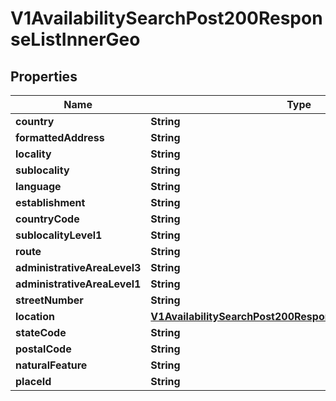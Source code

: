 

# V1AvailabilitySearchPost200ResponseListInnerGeo


## Properties

| Name | Type | Description | Notes |
|------------ | ------------- | ------------- | -------------|
|**country** | **String** |  |  [optional] |
|**formattedAddress** | **String** |  |  [optional] |
|**locality** | **String** |  |  [optional] |
|**sublocality** | **String** |  |  [optional] |
|**language** | **String** |  |  [optional] |
|**establishment** | **String** |  |  [optional] |
|**countryCode** | **String** |  |  [optional] |
|**sublocalityLevel1** | **String** |  |  [optional] |
|**route** | **String** |  |  [optional] |
|**administrativeAreaLevel3** | **String** |  |  [optional] |
|**administrativeAreaLevel1** | **String** |  |  [optional] |
|**streetNumber** | **String** |  |  [optional] |
|**location** | [**V1AvailabilitySearchPost200ResponseListInnerGeoLocation**](V1AvailabilitySearchPost200ResponseListInnerGeoLocation.md) |  |  [optional] |
|**stateCode** | **String** |  |  [optional] |
|**postalCode** | **String** |  |  [optional] |
|**naturalFeature** | **String** |  |  [optional] |
|**placeId** | **String** |  |  [optional] |



